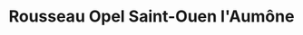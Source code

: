 ---
title: "Rousseau Opel Saint-Ouen l'Aumône"
url: /saint-ouen-laumone/rousseau-opel-saint-ouen-laumone/
shop: réparation de voitures
---